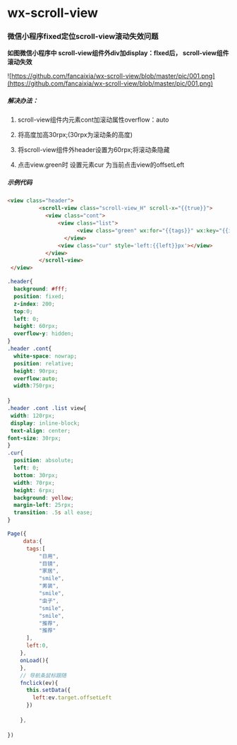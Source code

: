 # wx-scroll-view
### 微信小程序fixed定位scroll-view滚动失效问题

**如图微信小程序中 scroll-view组件外div加display：flxed后， scroll-view组件滚动失效**

![https://github.com/fancaixia/wx-scroll-view/blob/master/pic/001.png](https://github.com/fancaixia/wx-scroll-view/blob/master/pic/001.png)

##### 解决办法：

1. scroll-view组件内元素cont加滚动属性overflow：auto

2. 将高度加高30rpx;(30rpx为滚动条的高度)

3. 将scroll-view组件外header设置为60rpx;将滚动条隐藏

4. 点击view.green时  设置元素cur 为当前点击view的offsetLeft

##### 示例代码

```html
<view class="header">
          <scroll-view class="scroll-view_H" scroll-x="{{true}}">
            <view class="cont">
                <view class="list">
                      <view class="green" wx:for="{{tags}}" wx:key="{{index}}" bindtap='fnclick'>{{item}}</view>
                  </view>
                <view class="cur" style='left:{{left}}px'></view>
            </view>
          </scroll-view>
 </view>
```
```css
.header{
  background: #fff;
  position: fixed;
  z-index: 200;
  top:0;
  left: 0;
  height: 60rpx;
  overflow-y: hidden;
}
.header .cont{
  white-space: nowrap;
  position: relative;
  height: 90rpx;
  overflow:auto;
  width:750rpx;

}
.header .cont .list view{
 width: 120rpx;
 display: inline-block;
 text-align: center;
font-size: 30rpx;
}
.cur{
  position: absolute;
  left: 0;
  bottom: 30rpx;
  width: 70rpx;
  height: 6rpx;
  background: yellow;
  margin-left: 25rpx;
  transition: .5s all ease;
}

```
```js
Page({
     data:{
      tags:[
          "日用",
          "目镜", 
          "家居", 
          "smile", 
          "男装",
          "smile",
          "虫子", 
          "smile", 
          "smile", 
          "推荐", 
          "推荐"
      ],
      left:0,
    },
    onLoad(){
    },
    // 导航条鼠标跟随
    fnclick(ev){
      this.setData({
        left:ev.target.offsetLeft
      })

    },

})
```
